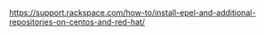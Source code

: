 ﻿https://support.rackspace.com/how-to/install-epel-and-additional-repositories-on-centos-and-red-hat/